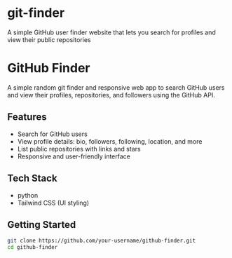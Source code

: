 # git-finder
A simple GitHub user finder website that lets you search for profiles and view their public repositories

# GitHub Finder

A simple random git finder and responsive web app to search GitHub users and view their profiles, repositories, and followers using the GitHub API.

## Features

- Search for GitHub users
- View profile details: bio, followers, following, location, and more
- List public repositories with links and stars
- Responsive and user-friendly interface

## Tech Stack

- python
- Tailwind CSS (UI styling)

## Getting Started

```bash
git clone https://github.com/your-username/github-finder.git
cd github-finder


